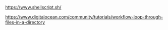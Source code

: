 https://www.shellscript.sh/

https://www.digitalocean.com/community/tutorials/workflow-loop-through-files-in-a-directory